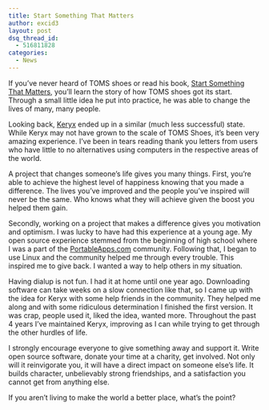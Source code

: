```yaml
---
title: Start Something That Matters
author: excid3
layout: post
dsq_thread_id:
  - 516811828
categories:
  - News
---
```

If you’ve never heard of TOMS shoes or read his book, [Start Something That Matters][1], you’ll learn the story of how TOMS shoes got its start. Through a small little idea he put into practice, he was able to change the lives of many, many people.

Looking back, [Keryx][2] ended up in a similar (much less successful) state. While Keryx may not have grown to the scale of TOMS Shoes, it’s been very amazing experience. I’ve been in tears reading thank you letters from users who have little to no alternatives using computers in the respective areas of the world.

A project that changes someone’s life gives you many things. First, you’re able to achieve the highest level of happiness knowing that you made a difference. The lives you’ve improved and the people you’ve inspired will never be the same. Who knows what they will achieve given the boost you helped them gain.

Secondly, working on a project that makes a difference gives you motivation and optimism. I was lucky to have had this experience at a young age. My open source experience stemmed from the beginning of high school where I was a part of the [PortableApps.com][3] community. Following that, I began to use Linux and the community helped me through every trouble. This inspired me to give back. I wanted a way to help others in my situation.

Having dialup is not fun. I had it at home until one year ago. Downloading software can take weeks on a slow connection like that, so I came up with the idea for Keryx with some help friends in the community. They helped me along and with some ridiculous determination I finished the first version. It was crap, people used it, liked the idea, wanted more. Throughout the past 4 years I’ve maintained Keryx, improving as I can while trying to get through the other hurdles of life.

I strongly encourage everyone to give something away and support it. Write open source software, donate your time at a charity, get involved. Not only will it reinvigorate you, it will have a direct impact on someone else’s life. It builds character, unbelievably strong friendships, and a satisfaction you cannot get from anything else.

If you aren’t living to make the world a better place, what’s the point?

   [1]: http://www.amazon.com/Start-Something-Matters-Blake-Mycoskie/dp/1400069181
   [2]: http://keryxproject.org
   [3]: http://PortableApps.com
